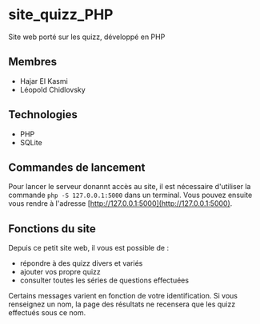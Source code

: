 # site_quizz_PHP

Site web porté sur les quizz, développé en PHP

## Membres
- Hajar El Kasmi
- Léopold Chidlovsky

## Technologies
- PHP
- SQLite

## Commandes de lancement

Pour lancer le serveur donannt accès au site, il est nécessaire d'utiliser la commande `php -S 127.0.0.1:5000` dans un terminal.
Vous pouvez ensuite vous rendre à l'adresse [http://127.0.0.1:5000](http://127.0.0.1:5000).

## Fonctions du site

Depuis ce petit site web, il vous est possible de :
- répondre à des quizz divers et variés
- ajouter vos propre quizz
- consulter toutes les séries de questions effectuées

Certains messages varient en fonction de votre identification. Si vous renseignez un nom, la page des résultats ne recensera que les quizz effectués sous ce nom.
